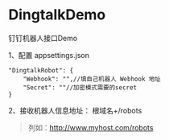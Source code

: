 # DingtalkDemo
钉钉机器人接口Demo

1、配置 appsettings.json
```
"DingtalkRobot": {
    "Webhook": "",//填自己机器人 Webhook 地址
    "Secret": ""//加密模式需要的secret
}
```
2、接收机器人信息地址： 根域名+/robots 
>列如：http://www.myhost.com/robots